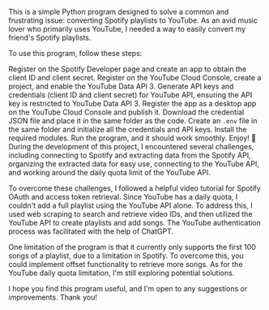 This is a simple Python program designed to solve a common and frustrating issue: converting Spotify playlists to YouTube. As an avid music lover who primarily uses YouTube, I needed a way to easily convert my friend's Spotify playlists.

To use this program, follow these steps:

Register on the Spotify Developer page and create an app to obtain the client ID and client secret.
Register on the YouTube Cloud Console, create a project, and enable the YouTube Data API 3.
Generate API keys and credentials (client ID and client secret) for YouTube API, ensuring the API key is restricted to YouTube Data API 3.
Register the app as a desktop app on the YouTube Cloud Console and publish it.
Download the credential JSON file and place it in the same folder as the code.
Create an `.env` file in the same folder and initialize all the credentials and API keys.
Install the required modules.
Run the program, and it should work smoothly. Enjoy! 🥳
During the development of this project, I encountered several challenges, including connecting to Spotify and extracting data from the Spotify API, organizing the extracted data for easy use, connecting to the YouTube API, and working around the daily quota limit of the YouTube API.

To overcome these challenges, I followed a helpful video tutorial for Spotify OAuth and access token retrieval. Since YouTube has a daily quota, I couldn't add a full playlist using the YouTube API alone. To address this, I used web scraping to search and retrieve video IDs, and then utilized the YouTube API to create playlists and add songs. The YouTube authentication process was facilitated with the help of ChatGPT.

One limitation of the program is that it currently only supports the first 100 songs of a playlist, due to a limitation in Spotify. To overcome this, you could implement offset functionality to retrieve more songs. As for the YouTube daily quota limitation, I'm still exploring potential solutions.

I hope you find this program useful, and I'm open to any suggestions or improvements. Thank you!
